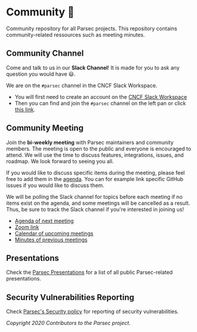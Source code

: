 # Community 🌱

Community repository for all Parsec projects. This repository contains community-related ressources
such as meeting minutes.

## Community Channel

Come and talk to us in our **Slack Channel**! It is made for you to ask any question you would have
😃.

We are on the `#parsec` channel in the CNCF Slack Workspace.

- You will first need to create an account on the [CNCF Slack Workspace](https://slack.cncf.io/)
- Then you can find and join the `#parsec` channel on the left pan or click [this
   link](https://cloud-native.slack.com/archives/C01EARH2ZB3).

## Community Meeting

Join the **bi-weekly meeting** with Parsec maintainers and community members. The meeting is open to
the public and everyone is encouraged to attend. We will use the time to discuss features,
integrations, issues, and roadmap. We look forward to seeing you all.

If you would like to discuss specific items during the meeting, please feel free to add them in the
[agenda](https://hackmd.io/@hug-dev/parsec/edit). You can for example link specific GitHub issues if
you would like to discuss them.

We will be polling the Slack channel for topics before each meeting if no items exist on the agenda,
and some meetings will be cancelled as a result. Thus, be sure to track the Slack channel if you're
interested in joining us!

- [Agenda of next meeting](https://hackmd.io/@hug-dev/parsec/edit)
- [Zoom link](https://armltd.zoom.us/j/97560348881?pwd=LzcycTNySTRERDlWMk1hRG1ianNDUT09)
- [Calendar of upcoming
   meetings](https://calendar.google.com/calendar/embed?src=ott19qaf3t5id8o5jq8ulih1ac%40group.calendar.google.com)
- [Minutes of previous meetings](https://github.com/parallaxsecond/community/tree/master/minutes)

## Presentations

Check the [Parsec Presentations](presentations.md) for a list of all public Parsec-related
presentations.

## Security Vulnerabilities Reporting

Check [Parsec's Security policy](https://github.com/parallaxsecond/parsec/security/policy) for reporting of security
vulnerabilities.

*Copyright 2020 Contributors to the Parsec project.*
